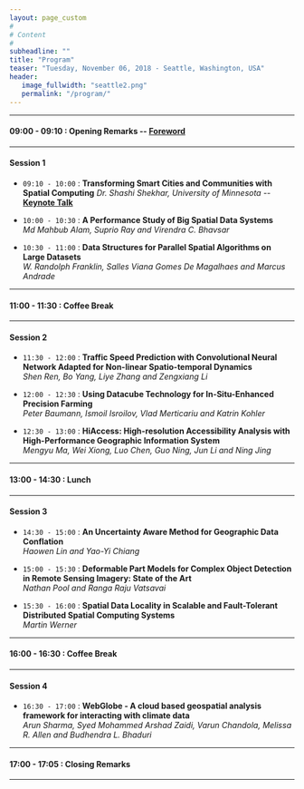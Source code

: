 ```yaml
---
layout: page_custom
#
# Content
#
subheadline: ""
title: "Program"
teaser: "Tuesday, November 06, 2018 - Seattle, Washington, USA"
header:
   image_fullwidth: "seattle2.png"
   permalink: "/program/"
---
```


---------------------------------------

#### 09:00 - 09:10 : Opening Remarks -- [Foreword](docs/Frontmatter.pdf)

---------------------------------------

#### Session 1

* `09:10 - 10:00` : **Transforming Smart Cities and Communities with Spatial Computing** *Dr. Shashi Shekhar, University of Minnesota* -- [**Keynote Talk**](/program/keynotes/#talk1)

* `10:00 - 10:30` : **A Performance Study of Big Spatial Data Systems**   
*Md Mahbub Alam, Suprio Ray and Virendra C. Bhavsar*

* `10:30 - 11:00` : **Data Structures for Parallel Spatial Algorithms on Large Datasets**   
*W. Randolph Franklin, Salles Viana Gomes De Magalhaes and Marcus Andrade*

---------------------------------------

#### 11:00 - 11:30 : Coffee Break

---------------------------------------

#### Session 2

* `11:30 - 12:00` : **Traffic Speed Prediction with Convolutional Neural Network Adapted for Non-linear Spatio-temporal Dynamics**   
*Shen Ren, Bo Yang, Liye Zhang and Zengxiang Li*

* `12:00 - 12:30` : **Using Datacube Technology for In-Situ-Enhanced Precision Farming**   
*Peter Baumann, Ismoil Isroilov, Vlad Merticariu and Katrin Kohler*

* `12:30 - 13:00` : **HiAccess: High-resolution Accessibility Analysis with High-Performance Geographic Information System**   
*Mengyu Ma, Wei Xiong, Luo Chen, Guo Ning, Jun Li and Ning Jing*

---------------------------------------

#### 13:00 - 14:30 : Lunch

---------------------------------------

#### Session 3

* `14:30 - 15:00` : **An Uncertainty Aware Method for Geographic Data Conflation**   
*Haowen Lin and Yao-Yi Chiang*

* `15:00 - 15:30` : **Deformable Part Models for Complex Object Detection in Remote Sensing Imagery: State of the Art**   
*Nathan Pool and Ranga Raju Vatsavai*

* `15:30 - 16:00` : **Spatial Data Locality in Scalable and Fault-Tolerant Distributed Spatial Computing Systems**     
*Martin Werner*

---------------------------------------

#### 16:00 - 16:30 : Coffee Break

---------------------------------------

#### Session 4

* `16:30 - 17:00` : **WebGlobe - A cloud based geospatial analysis framework for interacting with climate data**   
*Arun Sharma, Syed Mohammed Arshad Zaidi, Varun Chandola, Melissa R. Allen and Budhendra L. Bhaduri*

---------------------------------------

#### 17:00 - 17:05 : Closing Remarks

---------------------------------------

<br />
<br />





